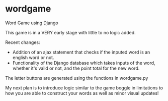 # wordgame
Word Game using Django

This game is in a VERY early stage with little to no logic added.

Recent changes:

- Addition of an ajax statement that checks if the inputed word is an english word or not.
- Functionality of the Django database which takes inputs of the word, whether it's vaild or not, and the point total for the new word.

The letter buttons are generated using the functions in wordgame.py

My next plan is to introduce logic similar to the game boggle in limitations to how you are able to construct your words as well as minor visual updates!
